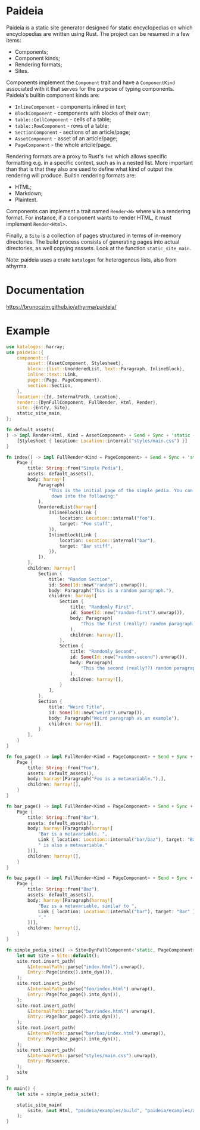 # Paideia

Paideia is a static site generator designed for static encyclopedias on which
encyclopedias are written using Rust. The project can be resumed in a few items:
- Components;
- Component kinds;
- Rendering formats;
- Sites.

Components implement the `Component` trait and have a `ComponentKind`
associated with it that serves for the purpose of typing components. Paideia's
builtin component kinds are:
- `InlineComponent` - components inlined in text;
- `BlockComponent` - components with blocks of their own;
- `table::CellComponent` - cells of a table;
- `table::RowComponent` - rows of a table;
- `SectionComponent` - sections of an article/page;
- `AssetComponent` - asset of an article/page;
- `PageComponent` - the whole artcile/page.

Rendering formats are a proxy to Rust's `fmt` which allows specific formatting
e.g. in a specific context, such as in a nested list. More important than that
is that they also are used to define what kind of output the rendering will
produce. Builtin rendering formats are:
- HTML;
- Markdown;
- Plaintext.

Components can implement a trait named `Render<W>` where `W` is a rendering
format. For instance, if a component wants to render HTML, it must implement
`Render<Html>`.

Finally, a `Site` is a collection of pages structured in terms of in-memory
directories. The build process consists of generating pages into actual
directories, as well copying asssets. Look at the function `static_site_main`.

Note: paideia uses a crate `katalogos` for heterogenous lists, also from
athyrma.

# Documentation

https://brunoczim.github.io/athyrma/paideia/

# Example

```rust
use katalogos::harray;
use paideia::{
    component::{
        asset::{AssetComponent, Stylesheet},
        block::{list::UnorderedList, text::Paragraph, InlineBlock},
        inline::text::Link,
        page::{Page, PageComponent},
        section::Section,
    },
    location::{Id, InternalPath, Location},
    render::{DynFullComponent, FullRender, Html, Render},
    site::{Entry, Site},
    static_site_main,
};

fn default_assets(
) -> impl Render<Html, Kind = AssetComponent> + Send + Sync + 'static {
    [Stylesheet { location: Location::internal("styles/main.css") }]
}

fn index() -> impl FullRender<Kind = PageComponent> + Send + Sync + 'static {
    Page {
        title: String::from("Simple Pedia"),
        assets: default_assets(),
        body: harray![
            Paragraph(
                "This is the initial page of the simple pedia. You can dive \
                 down into the following:"
            ),
            UnorderedList(harray![
                InlineBlock(Link {
                    location: Location::internal("foo"),
                    target: "Foo stuff",
                }),
                InlineBlock(Link {
                    location: Location::internal("bar"),
                    target: "Bar stiff",
                }),
            ]),
        ],
        children: harray![
            Section {
                title: "Random Section",
                id: Some(Id::new("random").unwrap()),
                body: Paragraph("This is a random paragraph."),
                children: harray![
                    Section {
                        title: "Randomly First",
                        id: Some(Id::new("random-first").unwrap()),
                        body: Paragraph(
                            "This the first (really?) random paragraph."
                        ),
                        children: harray![],
                    },
                    Section {
                        title: "Randomly Second",
                        id: Some(Id::new("random-second").unwrap()),
                        body: Paragraph(
                            "This the second (really??) random paragraph."
                        ),
                        children: harray![],
                    }
                ],
            },
            Section {
                title: "Weird Title",
                id: Some(Id::new("weird").unwrap()),
                body: Paragraph("Weird paragraph as an example"),
                children: harray![],
            }
        ],
    }
}

fn foo_page() -> impl FullRender<Kind = PageComponent> + Send + Sync + 'static {
    Page {
        title: String::from("Foo"),
        assets: default_assets(),
        body: harray![Paragraph("Foo is a metavariable."),],
        children: harray![],
    }
}

fn bar_page() -> impl FullRender<Kind = PageComponent> + Send + Sync + 'static {
    Page {
        title: String::from("Bar"),
        assets: default_assets(),
        body: harray![Paragraph(harray![
            "Bar is a metavariable. ",
            Link { location: Location::internal("bar/baz"), target: "Baz" },
            " is also a metavariable."
        ])],
        children: harray![],
    }
}

fn baz_page() -> impl FullRender<Kind = PageComponent> + Send + Sync + 'static {
    Page {
        title: String::from("Baz"),
        assets: default_assets(),
        body: harray![Paragraph(harray![
            "Baz is a metavariable, similar to ",
            Link { location: Location::internal("bar"), target: "Bar" },
            "."
        ])],
        children: harray![],
    }
}

fn simple_pedia_site() -> Site<DynFullComponent<'static, PageComponent>> {
    let mut site = Site::default();
    site.root.insert_path(
        &InternalPath::parse("index.html").unwrap(),
        Entry::Page(index().into_dyn()),
    );
    site.root.insert_path(
        &InternalPath::parse("foo/index.html").unwrap(),
        Entry::Page(foo_page().into_dyn()),
    );
    site.root.insert_path(
        &InternalPath::parse("bar/index.html").unwrap(),
        Entry::Page(bar_page().into_dyn()),
    );
    site.root.insert_path(
        &InternalPath::parse("bar/baz/index.html").unwrap(),
        Entry::Page(baz_page().into_dyn()),
    );
    site.root.insert_path(
        &InternalPath::parse("styles/main.css").unwrap(),
        Entry::Resource,
    );
    site
}

fn main() {
    let site = simple_pedia_site();

    static_site_main(
        &site, &mut Html, "paideia/examples/build", "paideia/examples/assets",
    );
}
```
